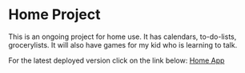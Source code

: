# Home Project

This is an ongoing project for home use. It has calendars, to-do-lists, grocerylists. It will also have games for my kid who is learning to talk.

For the latest deployed version click on the link below:
[Home App](https://homeapp.netlify.com/)
